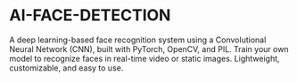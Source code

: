 # AI-FACE-DETECTION
A deep learning-based face recognition system using a Convolutional Neural Network (CNN), built with PyTorch, OpenCV, and PIL. Train your own model to recognize faces in real-time video or static images. Lightweight, customizable, and easy to use.
